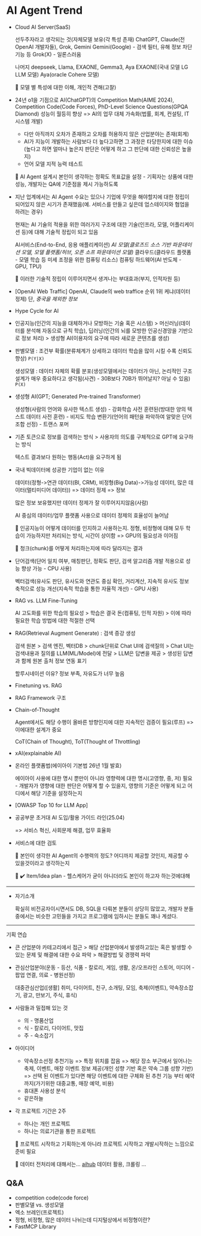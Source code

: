 # AI Agent Trend

- Cloud AI Server(SaaS)

  선두주자라고 생각되는 것(자체모델 보유(각 특성 존재) ChatGPT, Claude(전 OpenAI 개발자들), Grok, Gemini
  Gemini(Google) - 검색 필터, 유해 정보 차단 기능 등
  Grok(X) - 일론스러움

  나머지 deepseek, Llama, EXAONE, Gemma3, Aya
  EXAONE(국내 모델 LG LLM 모델)
  Aya(oracle Cohere 모델)

  :pushpin: 모델 별 특성에 대한 이해, 개인적 견해(고찰)

- 24년 o1을 기점으로 AI(ChatGPT)의 Competition Math(AIME 2024), Competition Code(Code Forces), PhD-Level Science Questions(GPQA Diamond) 성능이 월등히 향상 => AI의 업무 대체 가속화(법률, 회계, 컨설팅, IT 시스템 개발)

  - 다만 아직까지 오차가 존재하고 오차를 허용하지 않은 산업분야는 존재(회계)
  - AI가 지능이 개발하는 사람보다 더 높다고하면 그 과정은 타당한지에 대한 이슈(높다고 하면 얼마나 높은지 판단은 어떻게 하고 그 판단에 대한 신뢰성은 높을지)
  - 언어 모델 지적 능력 테스트

  :pushpin: AI Agent 설계시 본인이 생각하는 정확도 목표값을 설정 - 기획자는 상품에 대한 성능, 개발자는 QA에 기준점을 제시 가능하도록

- 지난 업계에서는 AI Agent 수요는 있으나 기업에 무엇을 해야할지에 대한 정립이 되어있지 않은 시기가 존재했음(예. 서비스를 만들고 싶은데 업스테이지와 협업을 하려는 경우)

  현재는 AI 기술의 적용을 위한 여러가지 구조에 대한 기술(인프라, 모델, 어플리케이션 등)에 대해 기술적 정립이 되고 있음

  AI서비스(End-to-End, 응용 애플리케이션) 
  *AI 모델(클로즈드 소스 기반 파운데이션 모델, 모델 플랫폼/허브, 오픈 소프 파운데이션 모델)*
  클라우드(클라우드 플랫폼 - 모델 학습 등 미세 조정을 위한 컴퓨팅 리소스)
  컴퓨팅 하드웨어(AI 반도체 - GPU, TPU)

  :pushpin: 이러한 기술적 정립이 이루어지면서 생겨나는 부대효과(부지, 인적자원 등)

- [OpenAI Web Traffic] OpenAI, Claude의 web traffice 순위 1위 케냐(데이터 정제) 단, *중국을 제외한 정보*

- Hype Cycle for AI

- 인공지능(인간의 지능을 대체하거나 모방하는 기술 혹은 시스템) > 머신러닝(데이터를 분석해 자동으로 규칙 학습), 딥러닝(인간의 뇌를 모방한 인공신경망을 기반으로 정보 처리) > 생성형 AI(이용자의 요구에 따라 새로운 콘텐츠를 생성)

- 판별모델 : 조건부 확률(분류체계가 상세하고 데이터 학습을 많이 시킬 수록 신뢰도 향상) `P(Y|X)`

  생성모델 : 데이터 자체의 확률 분포(생성모델에서는 데이터가 아닌, 논리적인 구조 설계가 매우 중요하다고 생각됨(사견) - 30B보다 70B가 뛰어날지? 아닐 수 있음) `P(X)`

- 생성형 AI(GPT; Generated Pre-trained Transformer)

  생성형(사람의 언어와 유사한 텍스트 생성) - 강화학습
  사전 훈련된(방대한 양의 텍스트 데이터 사전 훈련) - 비지도 학습
  변환기(언어의 패턴을 파악하여 알맞은 단어 조합 선정) - 트랜스 포머

- 기존 토큰으로 정보를 검색하는 방식 > 사용자의 의도를 구체적으로 GPT에 요구하는 방식

  텍스트 결과보다 원하는 행동(Act)을 요구하게 됨

- 국내 빅데이터에 성공한 기업이 없는 이유

  데이터(정형->연관 데이터(BI, CRM), 비정형(Big Data)->가능성 데이터, 많은 데이터(멀티미디어 데이터)) => 데이터 정제 => 정보

  많은 정보 보유했지만 데이터 정제가 잘 이루어지지않음(사람)

  AI 중심의 데이터/업무 플랫폼 사용으로 데이터 정제의 효율성이 늘어남

  :pushpin: 인공지능이 어떻게 데이터를 인지하고 사용하는지. 정형, 비정형에 대해 모두 학습이 가능하지만 처리되는 방식, 시간이 상이함 => GPU의 필요성과 이어짐

  :pushpin: 청크(chunk)를 어떻게 처리하는지에 따라 달라지는 결과

- 단어검색(단어 일치 여부, 매칭판단, 정확도 판단, 검색 알고리즘 개발 적용으로 성능 향상 가능 - CPU 사용)

  벡터검색(유사도 판단, 유사도와 연관도 중심 확인, 거리계산, 지속적 유사도 정보 축적으로 성능 개선(지속적 학습을 통한 자율적 개선) - GPU 사용)

- RAG vs. LLM Fine-Tuning

  AI 고도화를 위한 학습의 필요성 > 학습은 결국 돈(컴퓨팅, 인적 자원) > 이에 따라 필요한 학습 방법에 대한 적절한 선택

- RAG(Retrieval Augment Generate) : 검색 증강 생성

  검색 원본 > 검색 엔진, 벡터DB > chunk단위로 Chat UI에 검색질의 > Chat UI는 검색내용과 질의를 LLM(ML/Model)에 전달 > LLM은 답변을 제공 > 생성된 답변과 함께 원본 출처 정보 연동 표기

  할루시네이션 이유? 정보 부족, 자유도가 너무 높음

- Finetuning vs. RAG

- RAG Framework 구조

- Chain-of-Thought

  Agent에서도 해당 수행이 올바른 방향인지에 대한 지속적인 검증이 필요(루프) => 이에대한 설계가 중요

  CoT(Chain of Thought), ToT(Thought of Throttling)

- xAI(explainable AI)

- 온라인 플랫폼법(에이아이 기본법 26년 1월 발효)

  에이아이 사용에 대한 명시 뿐만이 아니라 영향력에 대한 명시(고영향, 중, 저) 필요 - 개발자가 영향에 대한 판단은 어떻게 할 수 있을지, 영향의 기준은 어떻게 되고 어디에서 해당 기준을 설정하는지

- [OWASP Top 10 for LLM App]

- 공공부문 초거대 AI 도입/활용 가이드 라인(25.04)

  => 서비스 혁신, 사회문제 해결, 업무 효율화

- 서비스에 대한 검토

  :pushpin: 본인이 생각한 AI Agent의 수행력의 정도? 어디까지 제공할 것인지, 제공할 수 있을것이라고 생각하는지

  :pushpin: :heavy_check_mark: Item/Idea plan - 헬스케어가 굳이 아니더라도 본인이 하고자 하는것에대해

---

- 자기소개

  확실히 비전공자이시면서도 DB, SQL을 다뤄본 분들이 상당히 많았고, 개발자 분들중에서는 비슷한 고민들을 가지고 프로그램에 임하시는 분들도 꽤나 계셨다.

---

기획 연습

- 큰 산업분야 카테고리에서 접근 > 해당 산업분야에서 발생하고있는 혹은 발생할 수 있는 문제 및 해결에 대한 수요 파악 > 해결방법 및 경쟁력 파악

- 관심산업분야(운동 - 등산, 식품 - 칼로리, 게임, 생활, 온/오프라인 스토어, 미디어 - 팝업 연결, 의료 - 병원선정)

  대중관심산업([생활] 취미, 다이어트, 친구, 소개팅, 모임, 축제(이벤트), 약속장소잡기, 광고, 만보기, 주식, 휴식)

- 사람들과 밀접해 있는 것

  - 의 - 명품산업
  - 식 - 칼로리, 다이어트, 맛집
  - 주 - 숙소잡기

- 아이디어

  - 약속장소선정 추천기능 => 특정 위치를 잡음 => 해당 장소 부근에서 일어나는 축제, 이벤트, 매장 이벤트 정보 제공(개인 성향 기반 혹은 약속 그룹 성향 기반) => 선택 된 이벤트가 있다면 해당 이벤트에 대한 구체화 된 추천 기능 부터 예약까지(가기위한 대중교통, 매장 예약, 비용)
  - 휴대폰 사용성 분석
  - 같은하늘

- 각 프로젝트 기간은 2주

  - 하나는 개인 프로젝트
  - 하나는 의료기관을 통한 프로젝트

  :pushpin: 프로젝트 시작하고 기획하는게 아니라 프로젝트 시작하고 개발시작하는 느낌으로 준비 필요

  :pushpin: 데이터 전처리에 대해서는... [aihub](https://www.aihub.or.kr/) 데이터 활용, 크롤링 ...

## Q&A

- competition code(code force)
- 판별모델 vs. 생성모델
- 엑소 브레인(프로젝트)
- 정형, 비정형, 많은 데이터 나뉘는데 디지털상에서 비정형이란?
- FastMCP Library